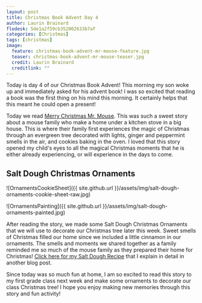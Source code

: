 ```yaml
---
layout: post
title: Christmas Book Advent Day 4
author: Laurin Brainard
flodesk: 5de1a2f59cb352002633b7af
categories: [Christmas]
tags: [christmas]
image:
  feature: christmas-book-advent-mr-mouse-feature.jpg
  teaser: christmas-book-advent-mr-mouse-teaser.jpg
  credit: Laurin Brainard
  creditlink: ""
---
```

Today is day 4 of our Christmas Book Advent! This morning my son woke up and immediately asked for his advent book! I was so excited that reading a book was the first thing on his mind this morning. It certainly helps that this meant he could open a present! 

Today we read [Merry Christmas Mr. Mouse](https://www.amazon.com/gp/product/0803740107/ref=as_li_tl?ie=UTF8&camp=1789&creative=9325&creativeASIN=0803740107&linkCode=as2&tag=theprimarybra-20&linkId=ae27dd4b47f5a3acab380e78aac1050e). This was such a sweet story about a mouse family who make a home under a kitchen stove in a big house. This is where their family first experiences the magic of Christmas through an evergreen tree decorated with lights, ginger and peppermint smells in the air, and cookies baking in the oven. I loved that this story opened my child's eyes to all the magical Christmas moments that he is either already experiencing, or will experience in the days to come.

## Salt Dough Christmas Ornaments
![OrnamentsCookieSheet]({{ site.github.url }}/assets/img/salt-dough-ornaments-cookie-sheet-raw.jpg)

![OrnamentsPainting]({{ site.github.url }}/assets/img/salt-dough-ornaments-painted.jpg)

After reading the story, we made some Salt Dough Christmas Ornaments that we will use to decorate our Christmas tree later this week. Sweet smells of Christmas filled our home since we included a little cinnamon in our ornaments. The smells and moments we shared together as a family reminded me so much of the mouse family as they prepared their home for Christmas! [Click here for my Salt Dough Recipe](https://theprimarybrain.com/christmas/2019/12/04/Salt-Dough-Christmas-Ornaments/) that I explain in detail in another blog post. 

Since today was so much fun at home, I am so excited to read this story to my first grade class next week and make some ornaments to decorate our class Christmas tree! I hope you enjoy making new memories through this story and fun activity!